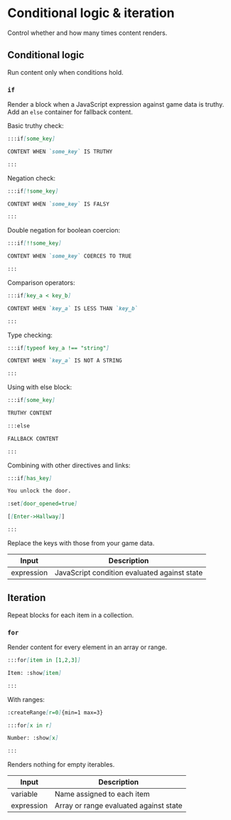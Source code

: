 # Conditional logic & iteration

Control whether and how many times content renders.

## Conditional logic

Run content only when conditions hold.

### `if`

Render a block when a JavaScript expression against game data is truthy. Add an `else` container for fallback content.

Basic truthy check:

```md
:::if[some_key]

CONTENT WHEN `some_key` IS TRUTHY

:::
```

Negation check:

```md
:::if[!some_key]

CONTENT WHEN `some_key` IS FALSY

:::
```

Double negation for boolean coercion:

```md
:::if[!!some_key]

CONTENT WHEN `some_key` COERCES TO TRUE

:::
```

Comparison operators:

```md
:::if[key_a < key_b]

CONTENT WHEN `key_a` IS LESS THAN `key_b`

:::
```

Type checking:

```md
:::if[typeof key_a !== "string"]

CONTENT WHEN `key_a` IS NOT A STRING

:::
```

Using with else block:

```md
:::if[some_key]

TRUTHY CONTENT

:::else

FALLBACK CONTENT

:::
```

Combining with other directives and links:

```md
:::if[has_key]

You unlock the door.

:set[door_opened=true]

[[Enter->Hallway]]

:::
```

Replace the keys with those from your game data.

| Input      | Description                                  |
| ---------- | -------------------------------------------- |
| expression | JavaScript condition evaluated against state |

## Iteration

Repeat blocks for each item in a collection.

### `for`

Render content for every element in an array or range.

```md
:::for[item in [1,2,3]]

Item: :show[item]

:::
```

With ranges:

```md
:createRange[r=0]{min=1 max=3}

:::for[x in r]

Number: :show[x]

:::
```

Renders nothing for empty iterables.

| Input      | Description                            |
| ---------- | -------------------------------------- |
| variable   | Name assigned to each item             |
| expression | Array or range evaluated against state |

